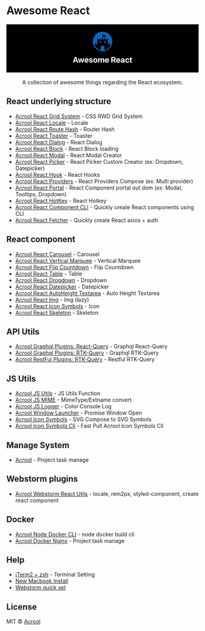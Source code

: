 # Awesome React

<img src="https://raw.githubusercontent.com/acrool/.github/main/og.webp" alt="Awesome React Logo"/>

<p align="center">
    A collection of awesome things regarding the React ecosystem.
</p>




## React underlying structure

- [Acrool React Grid System](https://github.com/acrool/acrool-react-grid) - CSS RWD Grid System
- [Acrool React Locale](https://github.com/acrool/acrool-react-locale) - Locale
- [Acrool React Route Hash](https://github.com/acrool/acrool-react-router-hash) - Router Hash
- [Acrool React Toaster](https://github.com/acrool/acrool-react-toaster) - Toaster
- [Acrool React Dialog](https://github.com/acrool/acrool-react-dialog) - React Dialog
- [Acrool React Block](https://github.com/acrool/acrool-react-block) - React Block loading
- [Acrool React Modal](https://github.com/acrool/acrool-react-modal) - React Modal Creator
- [Acrool React Picker](https://github.com/acrool/acrool-react-picker) - React Picker Custom Creator (ex: Dropdown, Datepicker)
- [Acrool React Hook](https://github.com/acrool/acrool-react-hook) - React Hooks
- [Acrool React Providers](https://github.com/acrool/acrool-react-providers) - React Providers Compose (ex: Multi provider)
- [Acrool React Portal](https://github.com/acrool/acrool-react-portal) - React Component portal out dom (ex: Modal, Tooltips, Dropdown)
- [Acrool React HotKey](https://github.com/acrool/acrool-react-hotkey) - React Hotkey
- [Acrool React Component CLI](https://github.com/acrool/acrool-react-component-cli) - Quickly create React components using CLI
- [Acrool React Fetcher](https://github.com/acrool/acrool-react-fetcher) - Quickly create React axios + auth

## React component

- [Acrool React Carousel](https://github.com/acrool/acrool-react-carousel) - Carousel
- [Acrool React Vertical Marquee](https://github.com/acrool/acrool-react-vertical-marquee) - Vertical Marquee
- [Acrool React Flip Countdown](https://github.com/acrool/acrool-react-flip-countdown) - Flip Countdown
- [Acrool React Table](https://github.com/acrool/acrool-react-table) - Table
- [Acrool React Dropdown](https://github.com/acrool/acrool-react-dropdown) - Dropdown
- [Acrool React Datepicker](https://github.com/acrool/acrool-react-datepicker) - Datepicker
- [Acrool React AutoHeight Textarea](https://github.com/acrool/acrool-react-auto-height-textarea) - Auto Height Textarea
- [Acrool React Img](https://github.com/acrool/acrool-react-img) - Img (lazy)
- [Acrool React Icon Symbols](https://github.com/acrool/acrool-react-iconsvg) - Icon
- [Acrool React Skeleton](https://github.com/acrool/acrool-react-skeleton) - Skeleton



## API Utils

- [Acrool Graphql Plugins: React-Query](https://github.com/acrool/acrool-graphql-codegen-react-query) - Graphql React-Query
- [Acrool Graphql Plugins: RTK-Query](https://github.com/acrool/acrool-graphql-codegen-rtk-query) - Graphql RTK-Query
- [Acrool RestFul Plugins: RTK-Query](https://github.com/acrool/acrool-restful-codegen-rtk-query) - Restful RTK-Query


## JS Utils

- [Acrool JS Utils](https://github.com/imagine10255/acrool-jsutils) - JS Utils Function
- [Acrool JS MIME](https://github.com/acrool/acrool-js-mime) - MimeType/Extname convert
- [Acrool JS Logger](https://github.com/acrool/acrool-js-logger) - Color Console Log
- [Acrool Window Launcher](https://github.com/acrool/acrool-window-launcher) - Promise Window Open
- [Acrool Icon Symbols](https://github.com/acrool/acrool-icon-symbols) - SVG Compose to SVG Symbols
- [Acrool Icon Symbols Cli](https://github.com/acrool/acrool-icon-symbols-cli) - Fast Pull Acrool Icon Symbols Cli
  
## Manage System

- [Acrool](https://acrool.com/) - Project task manage

## Webstorm plugins

- [Acrool Webstorm React Utils](https://plugins.jetbrains.com/plugin/27268-acrool-react-utils) - locale, rem2px, styled-component, create react component


## Docker


- [Acrool Node Docker CLI](https://github.com/acrool/acrool-node-docker-cli) - node docker build cli
- [Acrool Docker Nginx](https://github.com/acrool/acrool-docker-nginx) - Project task manage


## Help

- [iTerm2 + zsh](https://github.com/imagine10255/mac-terminal-helper) - Terminal Setting
- [New Macbook Install](https://medium.com/@imaginechiu/new-macbook-install-setup-69947200d8d3)
- [Webstorm quick set](https://medium.com/@imaginechiu/webstorm-2022-3-and-quick-set-88bebb63c89)


## License

MIT © [Acrool](https://github.com/acrool)

